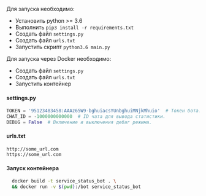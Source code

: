 Для запуска необходимо:
  * Установить python >= 3.6
  * Выполнить `pip3 install -r requirements.txt`
  * Создать файл `settings.py`
  * Создать файл `urls.txt`
  * Запустить скрипт `python3.6 main.py`

Для запуска через Docker необходимо:
  * Создать файл `settings.py`
  * Создать файл `urls.txt`
  * Запустить контейнер

#### settings.py
```python
TOKEN = '95123483458:AAAz65W9-bghuiacsYUnbghuiMNjkMhuio'  # Токен бота.
CHAT_ID = -1000000000000  # ID чата для вывода статистики.
DEBUG = False  # Включение и выключения дебаг режима.
```

#### urls.txt
```
http://some_url.com
https://some_url.com
```

#### Запуск контейнера
```bash
  docker build -t service_status_bot . \
  && docker run -v $(pwd):/bot service_status_bot
```
